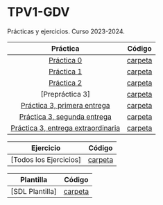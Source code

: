 # TPV1-GDV
Prácticas y ejercicios. Curso 2023-2024.

| Práctica | Código |
|:--:|:--:|
[Práctica 0](TPV1_labo/Practica0/extra/ejercicioLab1.pdf)|[carpeta](TPV1_labo/Practica0)|
[Práctica 1](TPV1_labo/Practica1_Invasores_del_espacio/enunciado/enunPract1.pdf)|[carpeta](TPV1_labo/Practica1_Invasores_del_espacio/SpaceInvaders)|
[Práctica 2](TPV1_labo/Practica2_que_cojones_es_esto/enunciado/enunPract2.pdf)|[carpeta](TPV1_labo/Practica2_que_cojones_es_esto/sdl_plantilla)|
[Prepráctica 3]|[carpeta](TPV1_labo/Prepractica_3octubre/Project1/3O_tpv1_ines_nieves)|
[Práctica 3, primera entrega](TPV1_labo/Practica3_te_la_meto_del_reves/enunciado/enunPract3.pdf)|[carpeta](TPV1_labo/Practica3_te_la_meto_del_reves/sdl_plantilla)|
[Práctica 3, segunda entrega](TPV1_labo/VERSION_DEFINITIVA_FULL_HD_GOLD_EDITION/enunciado/enunPract3.pdf)|[carpeta](TPV1_labo/VERSION_DEFINITIVA_FULL_HD_GOLD_EDITION/sdl_plantilla)|
[Práctica 3, entrega extraordinaria](TPV1_labo/VERSION_DEFINITIVA_FULL_HD_GOLD_EDITION/enunciado/enunPract3.pdf)|[carpeta](TPV1_labo/TPV1_PRACTICA_3_NIEVES)|

| Ejercicio | Código |
|:--:|:--:|
[Todos los Ejercicios]|[carpeta](TPV1_labo/ejercicios)|

| Plantilla | Código |
|:--:|:--:|
[SDL Plantilla]|[carpeta](TPV1_labo/SDL_Plantilla)|
